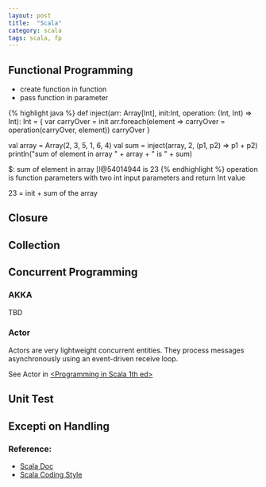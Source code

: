 ```yaml
---
layout: post
title:  "Scala"
category: scala
tags: scala, fp
---
```




## Functional Programming
 * create function in function
 * pass function in parameter 

{% highlight java %}
  def inject(arr: Array[Int],  init:Int, operation: (Int, Int) => Int): Int = {
	var carryOver = init
	arr.foreach(element => carryOver = operation(carryOver, element))
    carryOver
  }

  val array = Array(2, 3, 5, 1, 6, 4)
  val sum = inject(array, 2, (p1, p2) => p1 + p2)
  println("sum of element in array " + array + " is " + sum)

  $: sum of element in array [I@54014944 is 23
{% endhighlight %}
operation is function parameters with two int input parameters and return Int value

23 = init + sum of the array

## Closure


## Collection


## Concurrent Programming


### AKKA
TBD

### Actor
Actors are very lightweight concurrent entities. They process messages asynchronously using an event-driven receive loop. 

See Actor in [<Programming in Scala 1th ed>][actors]

## Unit Test

## Excepti on Handling



### Reference:
 * [Scala Doc][scala_doc]
 * [Scala Coding Style][coding_style]


[scala_doc]: http://www.scala-lang.org/documentation/
[actors]: http://www.artima.com/pins1ed/actors-and-concurrency.html
[coding_style]: http://docs.scala-lang.org/cheatsheets/
[akka]:http://akka.io/

